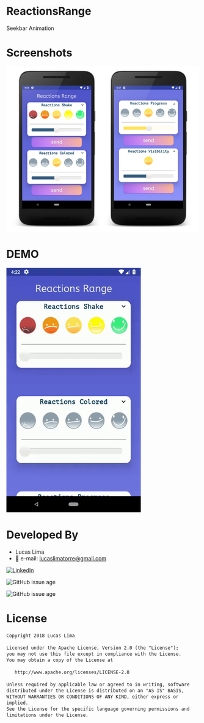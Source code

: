 # ReactionsRange
Seekbar Animation

# Screenshots
![Image](https://github.com/lucaslima777/ReactionsRange/blob/master/demo/demo_img.png?raw=true)

# DEMO

<img src="https://github.com/lucaslima777/ReactionsRange/blob/master/demo/demo.gif?raw=true" title="sample" />




# Developed By

* Lucas Lima 
 * :email: e-mail: lucaslimatorre@gmail.com
 
 [![LinkedIn](https://img.shields.io/badge/LinkedIn-LucasLima-blue.svg)](https://www.linkedin.com/in/lucas-lima-torre/)
 

![GitHub issue age](https://img.shields.io/badge/build-android%20studio-brightgreen.svg)

![GitHub issue age](https://img.shields.io/badge/use-ProGuard-blue.svg)



 





# License

    Copyright 2018 Lucas Lima

    Licensed under the Apache License, Version 2.0 (the "License");
    you may not use this file except in compliance with the License.
    You may obtain a copy of the License at

       http://www.apache.org/licenses/LICENSE-2.0

    Unless required by applicable law or agreed to in writing, software
    distributed under the License is distributed on an "AS IS" BASIS,
    WITHOUT WARRANTIES OR CONDITIONS OF ANY KIND, either express or implied.
    See the License for the specific language governing permissions and
    limitations under the License.
